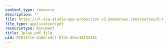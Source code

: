 ```yaml
---
content_type: resource
description: ''
file: https://ol-ocw-studio-app-production.s3.amazonaws.com/courses/6-004-computation-structures-spring-2017/97832fceb16de4cf0fdc46ac34f34161_v2X-sTKCVMs.pdf
file_type: application/pdf
resourcetype: Document
title: 3play pdf file
uid: 97832fce-b16d-e4cf-0fdc-46ac34f34161
---
```


